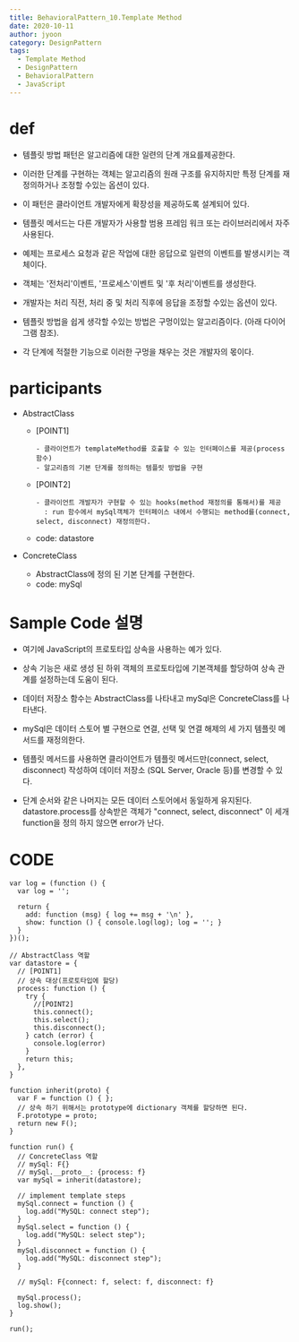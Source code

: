 ```yaml
---
title: BehavioralPattern_10.Template Method
date: 2020-10-11
author: jyoon
category: DesignPattern
tags:
  - Template Method
  - DesignPattern
  - BehavioralPattern
  - JavaScript
---
```


# def
  * 템플릿 방법 패턴은 알고리즘에 대한 일련의 단계 개요를 ​제공한다.
  * 이러한 단계를 구현하는 객체는 알고리즘의 원래 구조를 유지하지만 특정 단계를 재정의하거나 조정할 수있는 옵션이 있다.
  * 이 패턴은 클라이언트 개발자에게 확장성을 제공하도록 설계되어 있다.

  * 템플릿 메서드는 다른 개발자가 사용할 범용 프레임 워크 또는 라이브러리에서 자주 사용된다.
  * 예제는 프로세스 요청과 같은 작업에 대한 응답으로 일련의 이벤트를 발생시키는 객체이다. 
  * 객체는 '전처리'이벤트, '프로세스'이벤트 및 '후 처리'이벤트를 생성한다.
  * 개발자는 처리 직전, 처리 중 및 처리 직후에 응답을 조정할 수있는 옵션이 있다.

  * 템플릿 방법을 쉽게 생각할 수있는 방법은 구멍이있는 알고리즘이다. (아래 다이어그램 참조). 
  * 각 단계에 적절한 기능으로 이러한 구멍을 채우는 것은 개발자의 몫이다.

# participants
  * AbstractClass
    - [POINT1]
      ```
      - 클라이언트가 templateMethod를 호출할 수 있는 인터페이스를 제공(process 함수)
      - 알고리즘의 기본 단계를 정의하는 템플릿 방법을 구현
      ``` 
    - [POINT2]
      ```
      - 클라이언트 개발자가 구현할 수 있는 hooks(method 재정의를 통해서)를 제공
        : run 함수에서 mySql객체가 인터페이스 내에서 수행되는 method를(connect, select, disconnect) 재정의한다.
      ```
    - code: datastore
  
  * ConcreteClass
    - AbstractClass에 정의 된 기본 단계를 구현한다.
    - code: mySql

# Sample Code 설명
  * 여기에 JavaScript의 프로토타입 상속을 사용하는 예가 있다.
  * 상속 기능은 새로 생성 된 하위 객체의 프로토타입에 기본객체를 할당하여 상속 관계를 설정하는데 도움이 된다.

  * 데이터 저장소 함수는 AbstractClass를 나타내고 mySql은 ConcreteClass를 나타낸다.
  * mySql은 데이터 스토어 별 구현으로 연결, 선택 및 연결 해제의 세 가지 템플릿 메서드를 재정의한다.

  * 템플릿 메서드를 사용하면 클라이언트가 템플릿 메서드만(connect, select, disconnect) 작성하여 데이터 저장소 (SQL Server, Oracle 등)를 변경할 수 있다. 
  * 단계 순서와 같은 나머지는 모든 데이터 스토어에서 동일하게 유지된다.
  datastore.process를 상속받은 객체가 "connect, select, disconnect" 이 세개 function을 정의 하지 않으면 error가 난다.

# CODE
```JS
var log = (function () {
  var log = '';

  return {
    add: function (msg) { log += msg + '\n' },
    show: function () { console.log(log); log = ''; }
  }
})();

// AbstractClass 역할
var datastore = {
  // [POINT1]
  // 상속 대상(프로토타입에 할당)
  process: function () {
    try {
      //[POINT2]
      this.connect();
      this.select();
      this.disconnect();
    } catch (error) {
      console.log(error)
    }
    return this;
  },
}

function inherit(proto) {
  var F = function () { };
  // 상속 하기 위해서는 prototype에 dictionary 객체를 할당하면 된다.
  F.prototype = proto;
  return new F();
}

function run() {
  // ConcreteClass 역할
  // mySql: F{}
  // mySql.__proto__: {process: f}
  var mySql = inherit(datastore);

  // implement template steps
  mySql.connect = function () {
    log.add("MySQL: connect step");
  }
  mySql.select = function () {
    log.add("MySQL: select step");
  }
  mySql.disconnect = function () {
    log.add("MySQL: disconnect step");
  }

  // mySql: F{connect: f, select: f, disconnect: f}

  mySql.process();
  log.show();
}

run();
```